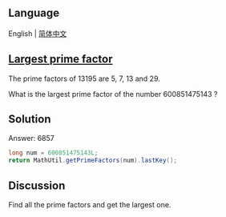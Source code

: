 ## Language

English | [简体中文](README-zh_CN.md)

## [Largest prime factor](https://projecteuler.net/problem=3)

The prime factors of 13195 are 5, 7, 13 and 29.

What is the largest prime factor of the number 600851475143 ?

## Solution

Answer: 6857

```java
long num = 600851475143L;
return MathUtil.getPrimeFactors(num).lastKey();
```

## Discussion

Find all the prime factors and get the largest one.
